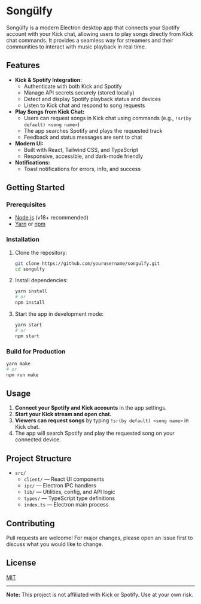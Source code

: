 # Songülfy

Songülfy is a modern Electron desktop app that connects your Spotify account with your Kick chat, allowing users to play songs directly from Kick chat commands. It provides a seamless way for streamers and their communities to interact with music playback in real time.

## Features

- **Kick & Spotify Integration:**
  - Authenticate with both Kick and Spotify
  - Manage API secrets securely (stored locally)
  - Detect and display Spotify playback status and devices
  - Listen to Kick chat and respond to song requests
- **Play Songs from Kick Chat:**
  - Users can request songs in Kick chat using commands (e.g., `!sr(by default) <song name>`)
  - The app searches Spotify and plays the requested track
  - Feedback and status messages are sent to chat
- **Modern UI:**
  - Built with React, Tailwind CSS, and TypeScript
  - Responsive, accessible, and dark-mode friendly
- **Notifications:**
  - Toast notifications for errors, info, and success

## Getting Started

### Prerequisites
- [Node.js](https://nodejs.org/) (v18+ recommended)
- [Yarn](https://yarnpkg.com/) or [npm](https://www.npmjs.com/)

### Installation

1. Clone the repository:
   ```sh
   git clone https://github.com/yourusername/songulfy.git
   cd songulfy
   ```
2. Install dependencies:
   ```sh
   yarn install
   # or
   npm install
   ```
3. Start the app in development mode:
   ```sh
   yarn start
   # or
   npm start
   ```

### Build for Production
```sh
yarn make
# or
npm run make
```

## Usage

1. **Connect your Spotify and Kick accounts** in the app settings.
2. **Start your Kick stream and open chat.**
3. **Viewers can request songs** by typing `!sr(by default) <song name>` in Kick chat.
4. The app will search Spotify and play the requested song on your connected device.

## Project Structure

- `src/`
  - `client/` — React UI components
  - `ipc/` — Electron IPC handlers
  - `lib/` — Utilities, config, and API logic
  - `types/` — TypeScript type definitions
  - `index.ts` — Electron main process

## Contributing
Pull requests are welcome! For major changes, please open an issue first to discuss what you would like to change.

## License
[MIT](LICENSE)

---

**Note:** This project is not affiliated with Kick or Spotify. Use at your own risk.
